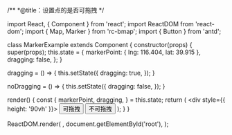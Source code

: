 /**
 *@title：设置点的是否可拖拽
 */

import React, { Component } from 'react';
import ReactDOM from 'react-dom';
import { Map, Marker } from 'rc-bmap';
import { Button } from 'antd';

class MarkerExample extends Component {
  constructor(props) {
    super(props);
    this.state = {
      markerPoint: { lng: 116.404, lat: 39.915 },
      dragging: false,
    };
  }

  dragging = () => {
    this.setState({
      dragging: true,
    });
  }

  noDragging = () => {
    this.setState({
      dragging: false,
    });
  }

  render() {
    const {
      markerPoint, dragging,
    } = this.state;
    return (
      <div style={{ height: '90vh' }}>
        <Map
          ak="dbLUj1nQTvDvKXkov5fhnH5HIE88RUEO"
          scrollWheelZoom
        >
          <Marker
            point={markerPoint}
            dragging={dragging}
          />
          <Button onClick={this.dragging}>可拖拽</Button>
          <Button onClick={this.noDragging}>不可拖拽</Button>
        </Map>
      </div>
    );
  }
}

ReactDOM.render(
  <MarkerExample />,
  document.getElementById('root'),
);
